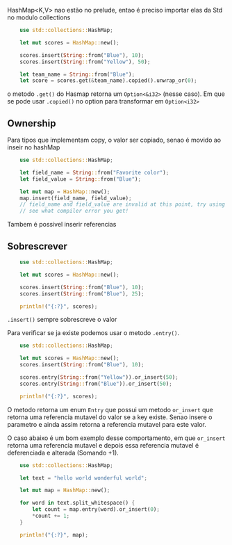 HashMap<K,V> nao estão no prelude, entao é preciso importar elas da Std no modulo collections


```rust
    use std::collections::HashMap;

    let mut scores = HashMap::new();

    scores.insert(String::from("Blue"), 10);
    scores.insert(String::from("Yellow"), 50);

    let team_name = String::from("Blue");
    let score = scores.get(&team_name).copied().unwrap_or(0);
```


o metodo `.get()` do Hasmap retorna um `Option<&i32>` (nesse caso). Em que se pode usar `.copied()` no option para transformar em `Option<i32>`

## Ownership

Para tipos que implementam copy, o valor ser copiado, senao é movido ao inseir no hashMap

```rust
    use std::collections::HashMap;

    let field_name = String::from("Favorite color");
    let field_value = String::from("Blue");

    let mut map = HashMap::new();
    map.insert(field_name, field_value);
    // field_name and field_value are invalid at this point, try using them and
    // see what compiler error you get!
```

Tambem é possivel inserir referencias

## Sobrescrever

```rust
    use std::collections::HashMap;

    let mut scores = HashMap::new();

    scores.insert(String::from("Blue"), 10);
    scores.insert(String::from("Blue"), 25);

    println!("{:?}", scores);
```

`.insert()` sempre sobrescreve o valor

Para verificar se ja existe podemos usar o metodo `.entry()`.

```rust
    use std::collections::HashMap;

    let mut scores = HashMap::new();
    scores.insert(String::from("Blue"), 10);

    scores.entry(String::from("Yellow")).or_insert(50);
    scores.entry(String::from("Blue")).or_insert(50);

    println!("{:?}", scores);
```

O metodo retorna um enum `Entry` que possui um metodo `or_insert` que retorna uma referencia mutavel do valor se a key existe. Senao insere o parametro e ainda assim retorna a referencia mutavel para este valor.

O caso abaixo é um bom exemplo desse comportamento, em que `or_insert` retorna uma referencia mutavel e depois essa referencia mutavel é deferenciada e alterada (Somando +1).

```rust
    use std::collections::HashMap;

    let text = "hello world wonderful world";

    let mut map = HashMap::new();

    for word in text.split_whitespace() {
        let count = map.entry(word).or_insert(0);
        *count += 1;
    }

    println!("{:?}", map);
```

